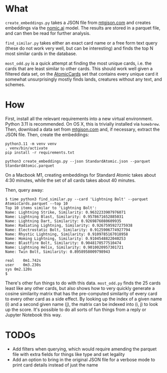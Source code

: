 # What

`create_embeddings.py` takes a JSON file from [mtgjson.com](mtgjson.com) and creates embeddings via the [nomic.ai](https://blog.nomic.ai/posts/nomic-embed-text-v1) model. The results are stored in a parquet file, and can then be read for further analysis.

`find_similar.py` takes either an exact card name or a free form text query (these do not work very well, but can be interesting) and finds the top N most similar cards in the database.

`most_odd.py` is a quick attempt at finding the most unique cards, i.e. the cards that are least similar to other cards. This should work well given a filtered data set, on the [AtomicCards](https://mtgjson.com/data-models/card/card-atomic/) set that contains every unique card it somewhat unsurprisingly mostly finds lands, creatures without any text, and schemes. 

# How

First, install all the relevant requirements into a new virtual environment. Python 3.11 is recommended. On OS X, this is trivially installed via `homebrew`. Then, download a data set from [mtgjson.com](mtgjson.com) and, if necessary, extract the JSON file. Then, create the embeddings:

```
python3.11 -m venv venv
. venv/bin/activate
pip install -r requirements.txt

python3 create_embeddings.py --json StandardAtomic.json --parquet StandardAtomic.parquet
```

On a Macbook M1, creating embeddings for Standard Atomic takes about 4:30 minutes, while the set of all cards takes about 40 minutes.

Then, query away:
```
$ time python3 find_similar.py --card 'Lightning Bolt' --parquet AtomicCards.parquet --top 10
Top 10 items similar to 'Lightning Bolt':
Name: Lightning Strike, Similarity: 0.9632233907976071
Name: Lightning Blast, Similarity: 0.9578671652885031
Name: Lightning Dart, Similarity: 0.9269876080609935
Name: Radiating Lightning, Similarity: 0.9267595927275938
Name: Electrostatic Bolt, Similarity: 0.9125906774927794
Name: Rhystic Lightning, Similarity: 0.9109785167018958
Name: Homing Lightning, Similarity: 0.9104548822040253
Name: Blastfire Bolt, Similarity: 0.9048170577510474
Name: Lightning Helix, Similarity: 0.9010020957301721
Name: Twin Bolt, Similarity: 0.8958958009798943

real	0m1.742s
user	0m3.230s
sys	0m2.120s
$
```

There's other fun things to do with this data. `most_odd.py` finds the 25 cards least like any other cards, but also shows how to very quickly generate a cosine similarity matrix that has the pre-computed similarity of every card to every other card as a side effect. By looking up the index of a given name (i) and a second given name (j), the matrix can be indexed into (i, j) to look up the score. It's possible to do all sorts of fun things from a reply or Jupyter Notebook this way.


# TODOs
- Add filters when querying, which would require amending the parquet file with extra fields for things like type and set legality
- Add an option to bring in the original JSON file for a verbose mode to print card details instead of just the name